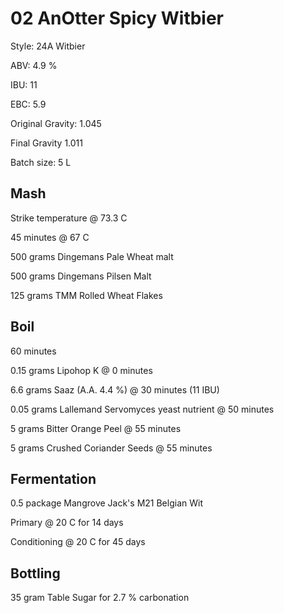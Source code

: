 # 02 AnOtter Spicy Witbier

Style: 24A Witbier

ABV: 4.9 %

IBU: 11

EBC: 5.9

Original Gravity: 1.045

Final Gravity 1.011

Batch size: 5 L

## Mash

Strike temperature @ 73.3 C

45 minutes @ 67 C

500 grams Dingemans Pale Wheat malt

500 grams Dingemans Pilsen Malt

125 grams TMM Rolled Wheat Flakes

## Boil

60 minutes

0.15 grams Lipohop K @ 0 minutes

6.6 grams Saaz (A.A. 4.4 %) @ 30 minutes (11 IBU)

0.05 grams Lallemand Servomyces yeast nutrient @ 50 minutes

5 grams Bitter Orange Peel @ 55 minutes

5 grams Crushed Coriander Seeds @ 55 minutes

## Fermentation

0.5 package Mangrove Jack's M21 Belgian Wit

Primary @ 20 C for 14 days

Conditioning @ 20 C for 45 days

## Bottling

35 gram Table Sugar for 2.7 % carbonation
